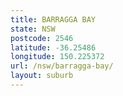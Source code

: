 ```yaml
---
title: BARRAGGA BAY
state: NSW
postcode: 2546
latitude: -36.25486
longitude: 150.225372
url: /nsw/barragga-bay/
layout: suburb
---
```

